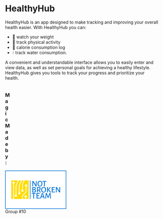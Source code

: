 # HealthyHub

HealthyHub is an app designed to make tracking and improving your overall health easier. With HealthyHub you can:
- :muscle: watch your weight
- :runner: track physical activity
- :apple: calorie consumption log
- :droplet: track water consumption.

A convenient and understandable interface allows you to easily enter and view data, as well as set personal goals for achieving a healthy lifestyle. HealthyHub gives you tools to track your progress and prioritize your health.

<div style="display: flex; flex-direction: column; ">
    <h3 style='margin-right:500px;'>Magic Made by:</h3>
    <img src="./public/img/not-broken-team-on-transparent-background.png" alt="Logo" width="200" />
</div>
Group #10

